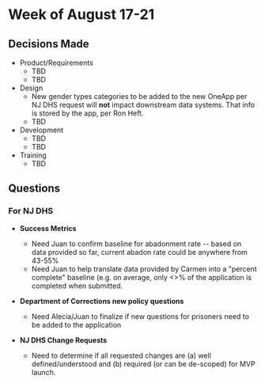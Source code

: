 # Week of August 17-21

## Decisions Made

- Product/Requirements
  - TBD
  - TBD
- Design
  - New gender types categories to be added to the new OneApp per NJ DHS request will **not** impact downstream data systems.  That info is stored by the app, per Ron Heft.
  - TBD
- Development
  - TBD
  - TBD
- Training
  - TBD

## Questions 

### For NJ DHS

- **Success Metrics**
  - Need Juan to confirm baseline for abadonment rate -- based on data provided so far, current abadon rate could be anywhere from 43-55%
  - Need Juan to help translate data provided by Carmen into a "percent complete" baseline (e.g. on average, only <>% of the application is completed when submitted.

- **Department of Corrections new policy questions**
  - Need Alecia/Juan to finalize if new questions for prisoners need to be added to the application
  
- **NJ DHS Change Requests**
  - Need to determine if all requested changes are (a) well defined/understood and (b) required (or can be de-scoped) for MVP launch.

